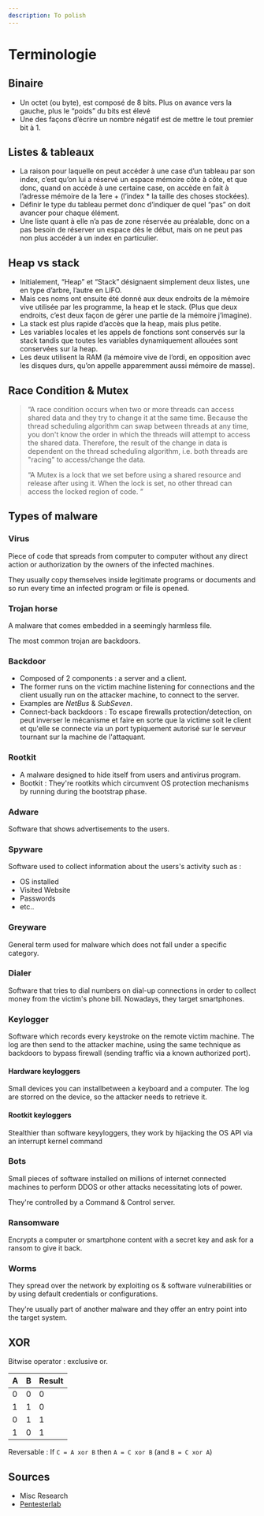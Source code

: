 ```yaml
---
description: To polish
---
```


# Terminologie

## Binaire

* Un octet \(ou byte\), est composé de 8 bits. Plus on avance vers la gauche, plus le “poids” du bits est élevé
* Une des façons d’écrire un nombre négatif est de mettre le tout premier bit à 1.

## Listes & tableaux

* La raison pour laquelle on peut accéder à une case d’un tableau par son index, c’est qu’on lui a réservé un espace mémoire côte à côte, et que donc, quand on accède à une certaine case, on accède en fait à l’adresse mémoire de la 1ere + \(l’index \* la taille des choses stockées\).
* Définir le type du tableau permet donc d’indiquer de quel “pas” on doit avancer pour chaque élément.
* Une liste quant à elle n’a pas de zone réservée au préalable, donc on a pas besoin de réserver un espace dès le début, mais on ne peut pas non plus accéder à un index en particulier.

## Heap vs stack

* Initialement, “Heap” et “Stack” désignaent simplement deux listes, une en type d’arbre, l’autre en LIFO.
* Mais ces noms ont ensuite été donné aux deux endroits de la mémoire vive utilisée par les programme, la heap et le stack. \(Plus que deux endroits, c’est deux façon de gérer une partie de la mémoire j’imagine\).
* La stack est plus rapide d’accès que la heap, mais plus petite.
* Les variables locales et les appels de fonctions sont conservés sur la stack tandis que toutes les variables dynamiquement allouées sont conservées sur la heap.
* Les deux utilisent la RAM \(la mémoire vive de l’ordi, en opposition avec les disques durs, qu’on appelle apparemment aussi mémoire de masse\).

## Race Condition & Mutex

> “A race condition occurs when two or more threads can access shared data and they try to change it at the same time. Because the thread scheduling algorithm can swap between threads at any time, you don't know the order in which the threads will attempt to access the shared data. Therefore, the result of the change in data is dependent on the thread scheduling algorithm, i.e. both threads are "racing" to access/change the data.
>
> “A Mutex is a lock that we set before using a shared resource and release after using it. When the lock is set, no other thread can access the locked region of code. ”

## Types of malware

### Virus

Piece of code that spreads from computer to computer without any direct action or authorization by the owners of the infected machines.

They usually copy themselves inside legitimate programs or documents and so run every time an infected program or file is opened.

### Trojan horse

A malware that comes embedded in a seemingly harmless file.

The most common trojan are backdoors.

### Backdoor

* Composed of 2 components : a server and a client.
* The former runs on the victim machine listening for connections and the client usually run on the attacker machine, to connect to the server.
* Examples are _NetBus_ & _SubSeven_.
* Connect-back backdoors : To escape firewalls protection/detection, on peut inverser le mécanisme et faire en sorte que la victime soit le client et qu'elle se connecte via un port typiquement autorisé sur le serveur tournant sur la machine de l'attaquant.

### Rootkit

* A malware designed to hide itself from users and antivirus program.
* Bootkit : They're rootkits which circumvent OS protection mechanisms by running during the bootstrap phase.

### Adware

Software that shows advertisements to the users.

### Spyware

Software used to collect information about the users's activity such as :

* OS installed
* Visited Website
* Passwords
* etc..

### Greyware

General term used for malware which does not fall under a specific category.

### Dialer

Software that tries to dial numbers on dial-up connections in order to collect money from the victim's phone bill. Nowadays, they target smartphones.

### Keylogger

Software which records every keystroke on the remote victim machine. The log are then send to the attacker machine, using the same technique as backdoors to bypass firewall \(sending traffic via a known authorized port\).

#### Hardware keyloggers

Small devices you can installbetween a keyboard and a computer. The log are storred on the device, so the attacker needs to retrieve it.

#### Rootkit keyloggers

Stealthier than software keyyloggers, they work by hijacking the OS API via an interrupt kernel command

### Bots

Small pieces of software installed on millions of internet connected machines to perform DDOS or other attacks necessitating lots of power.

They're controlled by a Command & Control server.

### Ransomware

Encrypts a computer or smartphone content with a secret key and ask for a ransom to give it back.

### Worms

They spread over the network by exploiting os & software vulnerabilities or by using default credentials or configurations.

They're usually part of another malware and they offer an entry point into the target system.

## XOR

Bitwise operator : exclusive or.

| A | B | Result |
| :--- | :--- | :--- |
| 0 | 0 | 0 |
| 1 | 1 | 0 |
| 0 | 1 | 1 |
| 1 | 0 | 1 |

Reversable : If `C = A xor B` then `A = C xor B` \(and `B = C xor A`\)

## Sources

* Misc Research
* [Pentesterlab](https://pentesterlab.com/)


